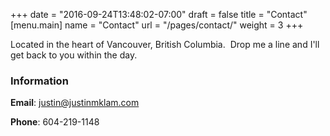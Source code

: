 +++
date = "2016-09-24T13:48:02-07:00"
draft = false
title = "Contact"
[menu.main]
    name = "Contact"
    url = "/pages/contact/"
	weight = 3
+++

Located in the heart of Vancouver, British Columbia.  Drop me a line and I'll get back to you within the day.

### Information
__Email__: justin@justinmklam.com

__Phone__: 604-219-1148